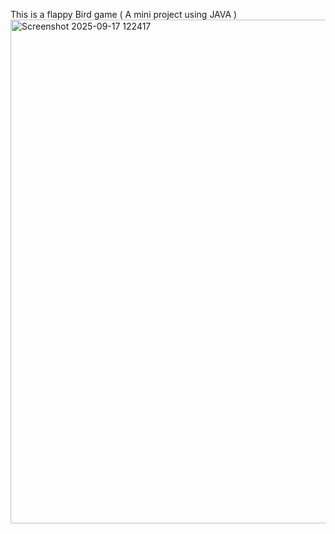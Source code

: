 This is a flappy Bird game ( A mini project using JAVA )
<img width="538" height="806" alt="Screenshot 2025-09-17 122417" src="https://github.com/user-attachments/assets/83c13cc4-36f5-4d15-b797-4a8bb1104175" />
